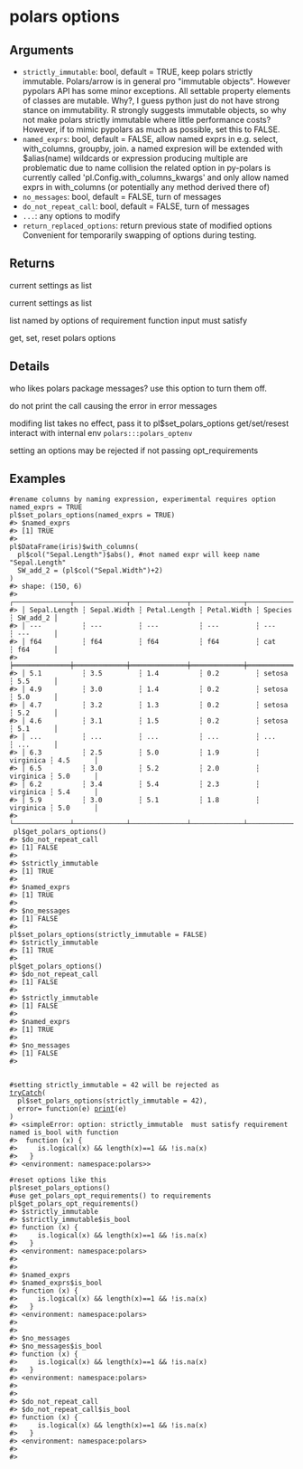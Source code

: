 # polars options

## Arguments

- `strictly_immutable`: bool, default = TRUE, keep polars strictly immutable. Polars/arrow is in general pro "immutable objects". However pypolars API has some minor exceptions. All settable property elements of classes are mutable. Why?, I guess python just do not have strong stance on immutability. R strongly suggests immutable objects, so why not make polars strictly immutable where little performance costs? However, if to mimic pypolars as much as possible, set this to FALSE.
- `named_exprs`: bool, default = FALSE, allow named exprs in e.g. select, with_columns, groupby, join. a named expresion will be extended with $alias(name) wildcards or expression producing multiple are problematic due to name collision the related option in py-polars is currently called 'pl.Config.with_columns_kwargs' and only allow named exprs in with_columns (or potentially any method derived there of)
- `no_messages`: bool, default = FALSE, turn of messages
- `do_not_repeat_call`: bool, default = FALSE, turn of messages
- `...`: any options to modify
- `return_replaced_options`: return previous state of modified options Convenient for temporarily swapping of options during testing.

## Returns

current settings as list

current settings as list

list named by options of requirement function input must satisfy

get, set, reset polars options

## Details

who likes polars package messages? use this option to turn them off.

do not print the call causing the error in error messages

modifing list takes no effect, pass it to pl$set_polars_options get/set/resest interact with internal env `polars:::polars_optenv`

setting an options may be rejected if not passing opt_requirements

## Examples

<pre class='r-example'><code><span class='r-in'><span><span class='co'>#rename columns by naming expression, experimental requires option named_exprs = TRUE</span></span></span>
<span class='r-in'><span><span class='va'>pl</span><span class='op'>$</span><span class='fu'>set_polars_options</span><span class='op'>(</span>named_exprs <span class='op'>=</span> <span class='cn'>TRUE</span><span class='op'>)</span></span></span>
<span class='r-out co'><span class='r-pr'>#&gt;</span> $named_exprs</span>
<span class='r-out co'><span class='r-pr'>#&gt;</span> [1] TRUE</span>
<span class='r-out co'><span class='r-pr'>#&gt;</span> </span>
<span class='r-in'><span><span class='va'>pl</span><span class='op'>$</span><span class='fu'>DataFrame</span><span class='op'>(</span><span class='va'>iris</span><span class='op'>)</span><span class='op'>$</span><span class='fu'>with_columns</span><span class='op'>(</span></span></span>
<span class='r-in'><span>  <span class='va'>pl</span><span class='op'>$</span><span class='fu'>col</span><span class='op'>(</span><span class='st'>"Sepal.Length"</span><span class='op'>)</span><span class='op'>$</span><span class='fu'>abs</span><span class='op'>(</span><span class='op'>)</span>, <span class='co'>#not named expr will keep name "Sepal.Length"</span></span></span>
<span class='r-in'><span>  SW_add_2 <span class='op'>=</span> <span class='op'>(</span><span class='va'>pl</span><span class='op'>$</span><span class='fu'>col</span><span class='op'>(</span><span class='st'>"Sepal.Width"</span><span class='op'>)</span><span class='op'>+</span><span class='fl'>2</span><span class='op'>)</span></span></span>
<span class='r-in'><span><span class='op'>)</span></span></span>
<span class='r-out co'><span class='r-pr'>#&gt;</span> shape: (150, 6)</span>
<span class='r-out co'><span class='r-pr'>#&gt;</span> ┌──────────────┬─────────────┬──────────────┬─────────────┬───────────┬──────────┐</span>
<span class='r-out co'><span class='r-pr'>#&gt;</span> │ Sepal.Length ┆ Sepal.Width ┆ Petal.Length ┆ Petal.Width ┆ Species   ┆ SW_add_2 │</span>
<span class='r-out co'><span class='r-pr'>#&gt;</span> │ ---          ┆ ---         ┆ ---          ┆ ---         ┆ ---       ┆ ---      │</span>
<span class='r-out co'><span class='r-pr'>#&gt;</span> │ f64          ┆ f64         ┆ f64          ┆ f64         ┆ cat       ┆ f64      │</span>
<span class='r-out co'><span class='r-pr'>#&gt;</span> ╞══════════════╪═════════════╪══════════════╪═════════════╪═══════════╪══════════╡</span>
<span class='r-out co'><span class='r-pr'>#&gt;</span> │ 5.1          ┆ 3.5         ┆ 1.4          ┆ 0.2         ┆ setosa    ┆ 5.5      │</span>
<span class='r-out co'><span class='r-pr'>#&gt;</span> │ 4.9          ┆ 3.0         ┆ 1.4          ┆ 0.2         ┆ setosa    ┆ 5.0      │</span>
<span class='r-out co'><span class='r-pr'>#&gt;</span> │ 4.7          ┆ 3.2         ┆ 1.3          ┆ 0.2         ┆ setosa    ┆ 5.2      │</span>
<span class='r-out co'><span class='r-pr'>#&gt;</span> │ 4.6          ┆ 3.1         ┆ 1.5          ┆ 0.2         ┆ setosa    ┆ 5.1      │</span>
<span class='r-out co'><span class='r-pr'>#&gt;</span> │ ...          ┆ ...         ┆ ...          ┆ ...         ┆ ...       ┆ ...      │</span>
<span class='r-out co'><span class='r-pr'>#&gt;</span> │ 6.3          ┆ 2.5         ┆ 5.0          ┆ 1.9         ┆ virginica ┆ 4.5      │</span>
<span class='r-out co'><span class='r-pr'>#&gt;</span> │ 6.5          ┆ 3.0         ┆ 5.2          ┆ 2.0         ┆ virginica ┆ 5.0      │</span>
<span class='r-out co'><span class='r-pr'>#&gt;</span> │ 6.2          ┆ 3.4         ┆ 5.4          ┆ 2.3         ┆ virginica ┆ 5.4      │</span>
<span class='r-out co'><span class='r-pr'>#&gt;</span> │ 5.9          ┆ 3.0         ┆ 5.1          ┆ 1.8         ┆ virginica ┆ 5.0      │</span>
<span class='r-out co'><span class='r-pr'>#&gt;</span> └──────────────┴─────────────┴──────────────┴─────────────┴───────────┴──────────┘</span>
<span class='r-in'><span> <span class='va'>pl</span><span class='op'>$</span><span class='fu'>get_polars_options</span><span class='op'>(</span><span class='op'>)</span></span></span>
<span class='r-out co'><span class='r-pr'>#&gt;</span> $do_not_repeat_call</span>
<span class='r-out co'><span class='r-pr'>#&gt;</span> [1] FALSE</span>
<span class='r-out co'><span class='r-pr'>#&gt;</span> </span>
<span class='r-out co'><span class='r-pr'>#&gt;</span> $strictly_immutable</span>
<span class='r-out co'><span class='r-pr'>#&gt;</span> [1] TRUE</span>
<span class='r-out co'><span class='r-pr'>#&gt;</span> </span>
<span class='r-out co'><span class='r-pr'>#&gt;</span> $named_exprs</span>
<span class='r-out co'><span class='r-pr'>#&gt;</span> [1] TRUE</span>
<span class='r-out co'><span class='r-pr'>#&gt;</span> </span>
<span class='r-out co'><span class='r-pr'>#&gt;</span> $no_messages</span>
<span class='r-out co'><span class='r-pr'>#&gt;</span> [1] FALSE</span>
<span class='r-out co'><span class='r-pr'>#&gt;</span> </span>
<span class='r-in'><span><span class='va'>pl</span><span class='op'>$</span><span class='fu'>set_polars_options</span><span class='op'>(</span>strictly_immutable <span class='op'>=</span> <span class='cn'>FALSE</span><span class='op'>)</span></span></span>
<span class='r-out co'><span class='r-pr'>#&gt;</span> $strictly_immutable</span>
<span class='r-out co'><span class='r-pr'>#&gt;</span> [1] TRUE</span>
<span class='r-out co'><span class='r-pr'>#&gt;</span> </span>
<span class='r-in'><span><span class='va'>pl</span><span class='op'>$</span><span class='fu'>get_polars_options</span><span class='op'>(</span><span class='op'>)</span></span></span>
<span class='r-out co'><span class='r-pr'>#&gt;</span> $do_not_repeat_call</span>
<span class='r-out co'><span class='r-pr'>#&gt;</span> [1] FALSE</span>
<span class='r-out co'><span class='r-pr'>#&gt;</span> </span>
<span class='r-out co'><span class='r-pr'>#&gt;</span> $strictly_immutable</span>
<span class='r-out co'><span class='r-pr'>#&gt;</span> [1] FALSE</span>
<span class='r-out co'><span class='r-pr'>#&gt;</span> </span>
<span class='r-out co'><span class='r-pr'>#&gt;</span> $named_exprs</span>
<span class='r-out co'><span class='r-pr'>#&gt;</span> [1] TRUE</span>
<span class='r-out co'><span class='r-pr'>#&gt;</span> </span>
<span class='r-out co'><span class='r-pr'>#&gt;</span> $no_messages</span>
<span class='r-out co'><span class='r-pr'>#&gt;</span> [1] FALSE</span>
<span class='r-out co'><span class='r-pr'>#&gt;</span> </span>
<span class='r-in'><span></span></span>
<span class='r-in'><span></span></span>
<span class='r-in'><span><span class='co'>#setting strictly_immutable = 42 will be rejected as</span></span></span>
<span class='r-in'><span><span class='kw'><a href='https://rdrr.io/r/base/conditions.html'>tryCatch</a></span><span class='op'>(</span></span></span>
<span class='r-in'><span>  <span class='va'>pl</span><span class='op'>$</span><span class='fu'>set_polars_options</span><span class='op'>(</span>strictly_immutable <span class='op'>=</span> <span class='fl'>42</span><span class='op'>)</span>,</span></span>
<span class='r-in'><span>  error<span class='op'>=</span> <span class='kw'>function</span><span class='op'>(</span><span class='va'>e</span><span class='op'>)</span> <span class='fu'><a href='https://rdrr.io/r/base/print.html'>print</a></span><span class='op'>(</span><span class='va'>e</span><span class='op'>)</span></span></span>
<span class='r-in'><span><span class='op'>)</span></span></span>
<span class='r-out co'><span class='r-pr'>#&gt;</span> &lt;simpleError: option: strictly_immutable  must satisfy requirement named is_bool with function</span>
<span class='r-out co'><span class='r-pr'>#&gt;</span>  function (x) {</span>
<span class='r-out co'><span class='r-pr'>#&gt;</span>     is.logical(x) &amp;&amp; length(x)==1 &amp;&amp; !is.na(x)</span>
<span class='r-out co'><span class='r-pr'>#&gt;</span>   }</span>
<span class='r-out co'><span class='r-pr'>#&gt;</span> &lt;environment: namespace:polars&gt;&gt;</span>
<span class='r-in'><span></span></span>
<span class='r-in'><span><span class='co'>#reset options like this</span></span></span>
<span class='r-in'><span><span class='va'>pl</span><span class='op'>$</span><span class='fu'>reset_polars_options</span><span class='op'>(</span><span class='op'>)</span></span></span>
<span class='r-in'><span><span class='co'>#use get_polars_opt_requirements() to requirements</span></span></span>
<span class='r-in'><span><span class='va'>pl</span><span class='op'>$</span><span class='fu'>get_polars_opt_requirements</span><span class='op'>(</span><span class='op'>)</span></span></span>
<span class='r-out co'><span class='r-pr'>#&gt;</span> $strictly_immutable</span>
<span class='r-out co'><span class='r-pr'>#&gt;</span> $strictly_immutable$is_bool</span>
<span class='r-out co'><span class='r-pr'>#&gt;</span> function (x) {</span>
<span class='r-out co'><span class='r-pr'>#&gt;</span>     is.logical(x) &amp;&amp; length(x)==1 &amp;&amp; !is.na(x)</span>
<span class='r-out co'><span class='r-pr'>#&gt;</span>   }</span>
<span class='r-out co'><span class='r-pr'>#&gt;</span> &lt;environment: namespace:polars&gt;</span>
<span class='r-out co'><span class='r-pr'>#&gt;</span> </span>
<span class='r-out co'><span class='r-pr'>#&gt;</span> </span>
<span class='r-out co'><span class='r-pr'>#&gt;</span> $named_exprs</span>
<span class='r-out co'><span class='r-pr'>#&gt;</span> $named_exprs$is_bool</span>
<span class='r-out co'><span class='r-pr'>#&gt;</span> function (x) {</span>
<span class='r-out co'><span class='r-pr'>#&gt;</span>     is.logical(x) &amp;&amp; length(x)==1 &amp;&amp; !is.na(x)</span>
<span class='r-out co'><span class='r-pr'>#&gt;</span>   }</span>
<span class='r-out co'><span class='r-pr'>#&gt;</span> &lt;environment: namespace:polars&gt;</span>
<span class='r-out co'><span class='r-pr'>#&gt;</span> </span>
<span class='r-out co'><span class='r-pr'>#&gt;</span> </span>
<span class='r-out co'><span class='r-pr'>#&gt;</span> $no_messages</span>
<span class='r-out co'><span class='r-pr'>#&gt;</span> $no_messages$is_bool</span>
<span class='r-out co'><span class='r-pr'>#&gt;</span> function (x) {</span>
<span class='r-out co'><span class='r-pr'>#&gt;</span>     is.logical(x) &amp;&amp; length(x)==1 &amp;&amp; !is.na(x)</span>
<span class='r-out co'><span class='r-pr'>#&gt;</span>   }</span>
<span class='r-out co'><span class='r-pr'>#&gt;</span> &lt;environment: namespace:polars&gt;</span>
<span class='r-out co'><span class='r-pr'>#&gt;</span> </span>
<span class='r-out co'><span class='r-pr'>#&gt;</span> </span>
<span class='r-out co'><span class='r-pr'>#&gt;</span> $do_not_repeat_call</span>
<span class='r-out co'><span class='r-pr'>#&gt;</span> $do_not_repeat_call$is_bool</span>
<span class='r-out co'><span class='r-pr'>#&gt;</span> function (x) {</span>
<span class='r-out co'><span class='r-pr'>#&gt;</span>     is.logical(x) &amp;&amp; length(x)==1 &amp;&amp; !is.na(x)</span>
<span class='r-out co'><span class='r-pr'>#&gt;</span>   }</span>
<span class='r-out co'><span class='r-pr'>#&gt;</span> &lt;environment: namespace:polars&gt;</span>
<span class='r-out co'><span class='r-pr'>#&gt;</span> </span>
<span class='r-out co'><span class='r-pr'>#&gt;</span> </span>
 </code></pre>